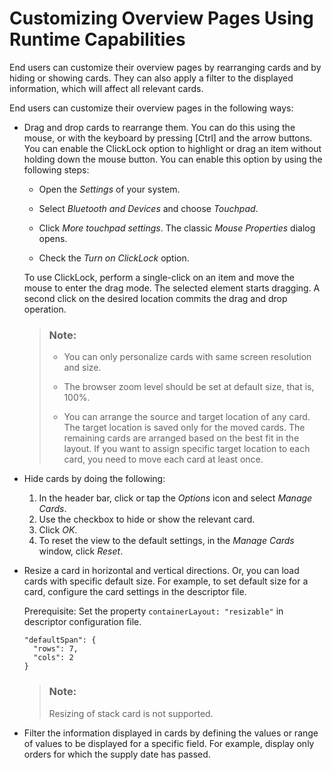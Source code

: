 <!-- loio5b1dd11bc3834b05aa9832f2a48a3dec -->

# Customizing Overview Pages Using Runtime Capabilities

End users can customize their overview pages by rearranging cards and by hiding or showing cards. They can also apply a filter to the displayed information, which will affect all relevant cards.

End users can customize their overview pages in the following ways:

-   Drag and drop cards to rearrange them. You can do this using the mouse, or with the keyboard by pressing [Ctrl\] and the arrow buttons. You can enable the ClickLock option to highlight or drag an item without holding down the mouse button. You can enable this option by using the following steps:

    -   Open the *Settings* of your system.

    -   Select *Bluetooth and Devices* and choose *Touchpad*.

    -   Click *More touchpad settings*. The classic *Mouse Properties* dialog opens.

    -   Check the *Turn on ClickLock* option.


    To use ClickLock, perform a single-click on an item and move the mouse to enter the drag mode. The selected element starts dragging. A second click on the desired location commits the drag and drop operation.

    > ### Note:  
    > -   You can only personalize cards with same screen resolution and size.
    > 
    > -   The browser zoom level should be set at default size, that is, 100%.
    > 
    > -   You can arrange the source and target location of any card. The target location is saved only for the moved cards. The remaining cards are arranged based on the best fit in the layout. If you want to assign specific target location to each card, you need to move each card at least once.

-   Hide cards by doing the following:

    1.  In the header bar, click or tap the *Options* icon and select *Manage Cards*.
    2.  Use the checkbox to hide or show the relevant card.
    3.  Click *OK*.
    4.  To reset the view to the default settings, in the *Manage Cards* window, click *Reset*.

-   Resize a card in horizontal and vertical directions. Or, you can load cards with specific default size. For example, to set default size for a card, configure the card settings in the descriptor file.

    Prerequisite: Set the property `containerLayout: "resizable"` in descriptor configuration file.

    ```
    "defaultSpan": {
      "rows": 7,
      "cols": 2
    }
    ```

    > ### Note:  
    > Resizing of stack card is not supported.

-   Filter the information displayed in cards by defining the values or range of values to be displayed for a specific field. For example, display only orders for which the supply date has passed.


